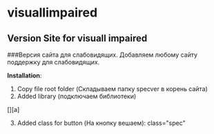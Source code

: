 # visuallimpaired
## Version Site for visuall impaired

###Версия сайта для слабовидящих. Добавляем любому сайту поддержку для слабовидящих.

**Installation**:
1. Copy file root folder (Складываем папку specver в корень сайта)
2. Added library (подключаем библиотеки)

[<script type="text/javascript" src="specver/js/jquery-2.1.3.min.js"  charset="utf-8"></script>][a]<!--if it is needed (если необходимо и раньше не был подключен)-->
<script type="text/javascript" src="specver/js/jquery.cookie.js"  charset="utf-8"></script>
<script type="text/javascript" src="specver/js/specver.js" charset="utf-8"></script>


3. Added class for button (На кнопку вешаем): class="spec"
